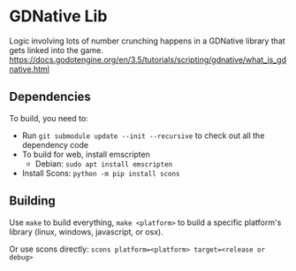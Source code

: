 # GDNative Lib

Logic involving lots of number crunching happens in a GDNative library that gets linked into the game. https://docs.godotengine.org/en/3.5/tutorials/scripting/gdnative/what_is_gdnative.html

## Dependencies

To build, you need to:
- Run `git submodule update --init --recursive` to check out all the dependency code
- To build for web, install emscripten
  - Debian: `sudo apt install emscripten`
- Install Scons: `python -m pip install scons`


## Building
Use `make` to build everything, `make <platform>` to build a specific platform's library (linux, windows, javascript, or osx).

Or use scons directly: `scons platform=<platform> target=<release or debug>`